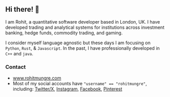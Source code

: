## Hi there! 👋

I am Rohit, a quantitative software developer based in London, UK.
I have developed trading and analytical systems for institutions across investment banking, hedge funds, commodity trading, and gaming.

I consider myself language agnostic but these days I am focusing on `Python`, `Rust`, & `Javascript`. In the past, I have professionally developed in `C++` and `java`. 

### Contact
- www.rohitmungre.com
- Most of my social accounts have `"username" == "rohitmungre"`, including: [Twitter/X](https://x.com/rohitmungre), [Instagram](https://www.instagram.com/rohitmungre/), [Facebook](https://www.facebook.com/rohitmungre/), [Pinterest](https://in.pinterest.com/rohitmungre/)

<!--
**rohitmungre/rohitmungre** is a ✨ _special_ ✨ repository because its `README.md` (this file) appears on your GitHub profile.

Here are some ideas to get you started:

- 🔭 I’m currently working on ...
- 🌱 I’m currently learning ...
- 👯 I’m looking to collaborate on ...
- 🤔 I’m looking for help with ...
- 💬 Ask me about ...
- 📫 How to reach me: ...
- 😄 Pronouns: ...
- ⚡ Fun fact: ...
-->
